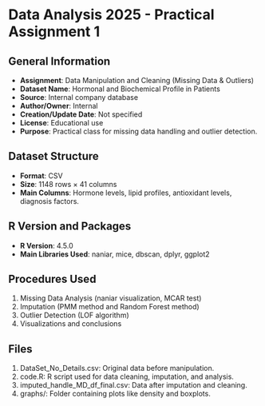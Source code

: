 
# Data Analysis 2025 - Practical Assignment 1

## General Information
- **Assignment**: Data Manipulation and Cleaning (Missing Data & Outliers)
- **Dataset Name**: Hormonal and Biochemical Profile in Patients
- **Source**: Internal company database
- **Author/Owner**: Internal
- **Creation/Update Date**: Not specified
- **License**: Educational use
- **Purpose**: Practical class for missing data handling and outlier detection.

## Dataset Structure
- **Format**: CSV
- **Size**: 1148 rows × 41 columns
- **Main Columns**: Hormone levels, lipid profiles, antioxidant levels, diagnosis factors.

## R Version and Packages
- **R Version**: 4.5.0
- **Main Libraries Used**: naniar, mice, dbscan, dplyr, ggplot2

## Procedures Used
1. Missing Data Analysis (naniar visualization, MCAR test)
2. Imputation (PMM method and Random Forest method)
3. Outlier Detection (LOF algorithm)
4. Visualizations and conclusions

## Files
1. DataSet_No_Details.csv: Original data before manipulation.
2. code.R: R script used for data cleaning, imputation, and analysis.
3. imputed_handle_MD_df_final.csv: Data after imputation and cleaning.
4. graphs/: Folder containing plots like density and boxplots.
